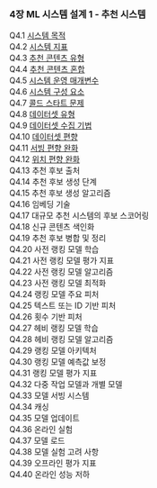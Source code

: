 ### 4장 ML 시스템 설계 1 - 추천 시스템
Q4.1 [시스템 목적](./q4_01.md)  
Q4.2 [시스템 지표](./q4_02.md)  
Q4.3 [추천 콘텐츠 유형](./q4_03.md)  
Q4.4 [추천 콘텐츠 혼합](./q4_04.md)  
Q4.5 [시스템 운영 매개변수](./q4_05.md)  
Q4.6 [시스템 구성 요소](./q4_06.md)  
Q4.7 [콜드 스타트 문제](./q4_07.md)  
Q4.8 [데이터셋 유형](./q4_08.md)  
Q4.9 [데이터셋 수집 기법](./q4_09.md)  
Q4.10 [데이터셋 편향](./q4_10.md)  
Q4.11 [서빙 편향 완화](./q4_11.md)  
Q4.12 [위치 편향 완화](./q4_12.md)  
Q4.13 추천 후보 출처  
Q4.14 추천 후보 생성 단계  
Q4.15 추천 후보 생성 알고리즘  
Q4.16 임베딩 기술  
Q4.17 대규모 추천 시스템의 후보 스코어링  
Q4.18 신규 콘텐츠 색인화  
Q4.19 추천 후보 병합 및 정리  
Q4.20 사전 랭킹 모델 학습  
Q4.21 사전 랭킹 모델 평가 지표  
Q4.22 사전 랭킹 모델 알고리즘  
Q4.23 사전 랭킹 모델 최적화  
Q4.24 랭킹 모델 주요 피처  
Q4.25 텍스트 또는 ID 기반 피처  
Q4.26 횟수 기반 피처  
Q4.27 헤비 랭킹 모델 학습  
Q4.28 헤비 랭킹 모델 알고리즘  
Q4.29 랭킹 모델 아키텍처  
Q4.30 랭킹 모델 예측값 보정  
Q4.31 랭킹 모델 평가 지표  
Q4.32 다중 작업 모델과 개별 모델  
Q4.33 모델 서빙 시스템  
Q4.34 캐싱  
Q4.35 모델 업데이트  
Q4.36 온라인 실험  
Q4.37 모델 로드  
Q4.38 모델 실험 고려 사항  
Q4.39 오프라인 평가 지표  
Q4.40 온라인 성능 저하  
